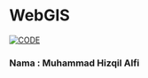# WebGIS

[![CODE](https://skillicons.dev/icons?i=html,css,js,leaflet)](https://skillicons.dev)

### Nama  : Muhammad Hizqil Alfi
### 
